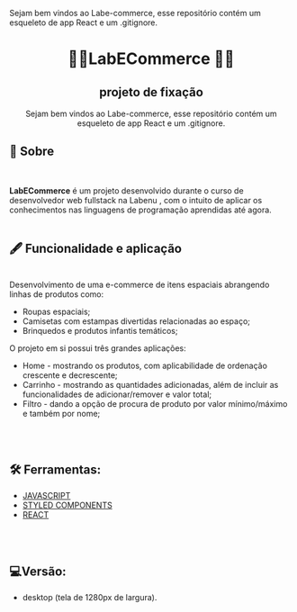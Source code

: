 Sejam bem vindos ao Labe-commerce, esse repositório contém um esqueleto de app React e um .gitignore.


<h1 align = "center"> 👩‍🚀LabECommerce 👨‍🚀 </h1>
<h2 align = "center"> projeto de fixação</h2>


<p align = "center">Sejam bem vindos ao Labe-commerce, esse repositório contém um esqueleto de app React e um .gitignore.  </p>

## 🚨 Sobre 
</BR>


**LabECommerce** é um projeto desenvolvido  durante o  curso de desenvolvedor web fullstack  na  Labenu , com o intuito de aplicar os conhecimentos nas linguagens de programação aprendidas até agora.
</BR>
</BR>

## 🖋 Funcionalidade e aplicação 
</BR>
Desenvolvimento de uma e-commerce de itens espaciais  abrangendo linhas de produtos como: 


    
- Roupas espaciais;
- Camisetas com estampas divertidas relacionadas ao espaço; 
- Brinquedos e produtos infantis temáticos; 
   


 O projeto em si possui três grandes aplicações:

-  Home - mostrando os produtos, com aplicabilidade de ordenação crescente e decrescente; 
- Carrinho - mostrando as  quantidades adicionadas, além de incluir  as funcionalidades  de adicionar/remover e valor total; 
- Filtro - dando a opção de procura de produto por valor mínimo/máximo e também por nome; 


</br>
</br>

## 🛠 Ferramentas:


- [JAVASCRIPT](https://www.javascript.com/)
- [STYLED COMPONENTS](https://styled-components.com/)
- [REACT](https://pt-br.reactjs.org/)

</BR>
</BR>



## 💻Versão:
- desktop (tela de 1280px de largura).
    





